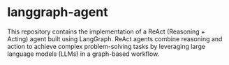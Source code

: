 # langgraph-agent
This repository contains the implementation of a ReAct (Reasoning + Acting) agent built using LangGraph. ReAct agents combine reasoning and action to achieve complex problem-solving tasks by leveraging large language models (LLMs) in a graph-based workflow.
